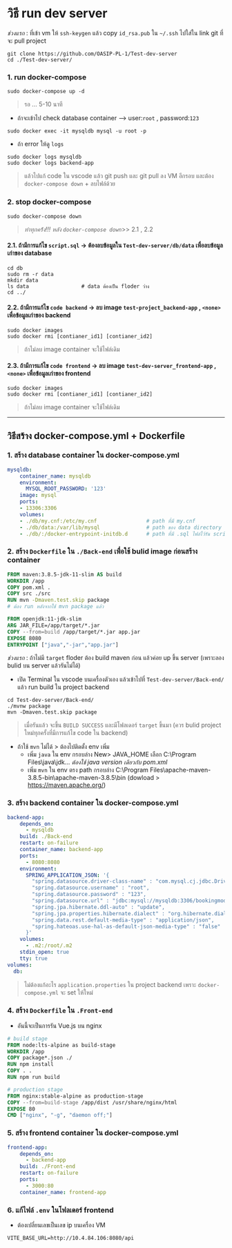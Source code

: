 # วิธี run dev server
*ช่วงแรก* : ที่เข้า vm ให้ `ssh-keygen` แล้ว copy `id_rsa.pub` ใน `~/.ssh` ไปใส่ใน link git ที่จะ pull project 
``` 
git clone https://github.com/OASIP-PL-1/Test-dev-server
cd ./Test-dev-server/
``` 
### 1. run docker-compose
``` 
sudo docker-compose up -d
``` 
> รอ ... 5-10 นาที

- ถ้าจะเข้าไป check database container --> user:`root` , password:`123`
``` 
sudo docker exec -it mysqldb mysql -u root -p
``` 

- ถ้า error ให้ดู `logs` 
```
sudo docker logs mysqldb
sudo docker logs backend-app
```
> แล้วไปแก้ code ใน vscode แล้ว git push และ git pull ลง VM อีกรอบ
> และต้อง `docker-compose down` + ลบไฟล์ด้วย


### 2. stop docker-compose
```
sudo docker-compose down
``` 
> *ทำทุกคร้้ง!!! หลัง `docker-compose down`*>>  2.1 , 2.2 
#### 2.1. ถ้ามีการแก้ไข `script.sql` -> ต้องลบข้อมูลใน `Test-dev-server/db/data` เพื่อลบข้อมูลเก่าของ database
```
cd db
sudo rm -r data
mkdir data
ls data                 # data ต้องเป็น floder ว่าง
cd ../
```
#### 2.2. ถ้ามีการแก้ไข `code backend` -> ลบ image `test-project_backend-app` , `<none>` เพื่อข้อมูลเก่าของ backend
```
sudo docker images
sudo docker rmi [contianer_id1] [contianer_id2]
```
> ถ้าไม่ลบ image container จะใช้ไฟล์เดิม

#### 2.3. ถ้ามีการแก้ไข `code frontend` -> ลบ image `test-dev-server_frontend-app` , `<none>` เพื่อข้อมูลเก่าของ frontend
```
sudo docker images
sudo docker rmi [contianer_id1] [contianer_id2]
```
> ถ้าไม่ลบ image container จะใช้ไฟล์เดิม
---

## วิธีสร้าง docker-compose.yml + Dockerfile
### 1. สร้าง database container ใน docker-compose.yml
```yml
mysqldb:
    container_name: mysqldb
    environment:
      MYSQL_ROOT_PASSWORD: '123'
    image: mysql
    ports:
    - 13306:3306
    volumes:
    - ./db/my.cnf:/etc/my.cnf                # path ที่มี my.cnf
    - ./db/data:/var/lib/mysql               # path ของ data directory (ที่เก็บข้อมูล)
    - ./db/:/docker-entrypoint-initdb.d      # path ที่มี .sql ไฟล์ไว้รัน script            
``` 

### 2. สร้าง `Dockerfile` ใน `./Back-end` เพื่อใช้ bulid image ก่อนสร้าง container
```dockerfile
FROM maven:3.8.5-jdk-11-slim AS build
WORKDIR /app
COPY pom.xml .
COPY src ./src
RUN mvn -Dmaven.test.skip package    
# ต้อง run หลังจากใช้ mvn package แล้ว 

FROM openjdk:11-jdk-slim
ARG JAR_FILE=/app/target/*.jar
COPY --from=build /app/target/*.jar app.jar
EXPOSE 8080
ENTRYPOINT ["java","-jar","app.jar"]
```
*ช่วงแรก* : ถ้าไม่มี `target` floder ต้อง build maven ก่อน แล้วค่อย up ขึ้น server (เพราะลอง bulid บน server แล้วรันไม่ได้)
- เปิด Terminal ใน vscode บนเครื่องตัวเอง แล้วเข้าไปที่ `Test-dev-server/Back-end/` แล้ว run build ใน project backend
```
cd Test-dev-server/Back-end/
./mvnw package
mvn -Dmaven.test.skip package
```
> เมื่อรันแล้ว จะขึ้น `BUILD SUCCESS` และมีโฟลเดอร์ `target` ขึ้นมา (ควร bulid project ใหม่ทุกครั้งที่มีการแก้ไข code ใน backend)

- ถ้าใช้ `mvn` ไม่ได้ > ต้องไปติดตั้ง env เพิ่ม
    - เพิ่ม `java` ใน env กรอบล่าง New> JAVA_HOME เลือก C:\Program Files\java\jdk... *ต้องใช้ java version เดียวกับ pom.xml*
    - เพิ่ม `mvn` ใน env ตรง path กรอบล่าง C:\Program Files\apache-maven-3.8.5-bin\apache-maven-3.8.5\bin (dowload > https://maven.apache.org/)

### 3. สร้าง backend container ใน docker-compose.yml
```yml
backend-app:
    depends_on:
      - mysqldb
    build: ./Back-end
    restart: on-failure
    container_name: backend-app
    ports:
      - 8080:8080
    environment:
      SPRING_APPLICATION_JSON: '{
        "spring.datasource.driver-class-name" : "com.mysql.cj.jdbc.Driver",
        "spring.datasource.username" : "root",
        "spring.datasource.password" : "123",
        "spring.datasource.url" : "jdbc:mysql://mysqldb:3306/bookingmodels?allowPublicKeyRetrieval=true&useSSL=false",
        "spring.jpa.hibernate.ddl-auto" : "update",
        "spring.jpa.properties.hibernate.dialect" : "org.hibernate.dialect.MySQL5InnoDBDialect",
        "spring.data.rest.default-media-type" : "application/json",
        "spring.hateoas.use-hal-as-default-json-media-type" : "false"
      }'
    volumes:
      - .m2:/root/.m2
    stdin_open: true
    tty: true
volumes:
  db:
```
> ไม่ต้องแก้อะไร `application.properties` ใน project backend เพราะ `docker-compose.yml` จะ set ให้ใหม่ 


### 4. สร้าง `Dockerfile` ใน `.Front-end`
- อันนี้จะเป็นการรัน Vue.js บน nginx
```Dockerfile
# build stage
FROM node:lts-alpine as build-stage
WORKDIR /app
COPY package*.json ./
RUN npm install
COPY . .
RUN npm run build

# production stage
FROM nginx:stable-alpine as production-stage
COPY --from=build-stage /app/dist /usr/share/nginx/html
EXPOSE 80
CMD ["nginx", "-g", "daemon off;"]
```
### 5. สร้าง frontend container ใน docker-compose.yml
```yml
frontend-app:
    depends_on:
      - backend-app
    build: ./Front-end
    restart: on-failure
    ports:
      - 3000:80
    container_name: frontend-app
```
### 6. แก้ไฟล์ `.env` ในโฟลเดอร์ frontend
- ต้องเปลี่ยนเลขเป็นเลข ip บนเครื่อง VM
```
VITE_BASE_URL=http://10.4.84.106:8080/api
```
